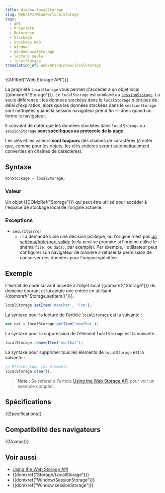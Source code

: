 ```yaml
---
title: Window.localStorage
slug: Web/API/Window/localStorage
tags:
  - API
  - Propriété
  - Reference
  - Stockage
  - Stockage Web
  - Window
  - WindowLocalStorage
  - lecture seule
  - localStorage
translation_of: Web/API/Window/localStorage
---
```


{{APIRef("Web Storage API")}}

La propriété `localStorage` vous permet d'accéder à un objet local {{domxref("Storage")}}. Le `localStorage` est similaire au [`sessionStorage`](/fr/docs/Web/API/Window.sessionStorage). La seule différence : les données stockées dans le `localStorage` n'ont pas de délai d'expiration, alors que les données stockées dans le `sessionStorage` sont nettoyées quand la session navigateur prend fin — donc quand on ferme le navigateur.

Il convient de noter que les données stockées dans `localStorage` ou `sessionStorage` **sont spécifiques au protocole de la page.**

Les clés et les valeurs **sont toujours** des chaînes de caractères (à noter que, comme pour les objets, les clés entières seront automatiquement converties en chaînes de caractères).

## Syntaxe

```js
monStockage = localStorage;
```

### Valeur

Un objet {{DOMxRef("Storage")}} qui peut être utilisé pour accéder à l'espace de stockage local de l'origine actuelle.

### Exceptions

- `SecurityError`
  - : La demande viole une décision politique, ou l'origine n'est pas [un schéma/hôte/port valide](/fr/docs/Web/Security/Same_origin_policy_for_JavaScript) (cela peut se produire si l'origine utilise le shéma `file:` ou `data:`, par exemple). Par exemple, l'utilisateur peut configurer son navigateur de manière à refuser la permission de conserver des données pour l'origine spécifiée.

## Exemple

L'extrait de code suivant accède à l'objet local {{domxref("Storage")}} du domaine courant et lui ajoute une entrée en utilisant {{domxref("Storage.setItem()")}}.

```js
localStorage.setItem('monChat', 'Tom');
```

La syntaxe pour la lecture de l'article `localStorage` est la suivante :

```js
var cat = localStorage.getItem('monChat');
```

La syntaxe pour la suppression de l'élément `localStorage` est la suivante :

```js
localStorage.removeItem('monChat');
```

La syntaxe pour supprimer tous les éléments de `localStorage` est la suivante :

```js
// Effacer tous les éléments
localStorage.clear();
```

> **Note :** Se référer à l'article [Using the Web Storage API](/fr/docs/Web/API/Web_Storage_API/Using_the_Web_Storage_API) pour voir un exemple complet.

## Spécifications

{{Specifications}}

## Compatibilité des navigateurs

{{Compat}}

## Voir aussi

- [Using the Web Storage API](/fr/docs/Web/API/Web_Storage_API/Using_the_Web_Storage_API)
- {{domxref("Storage/LocalStorage")}}
- {{domxref("Window/SessionStorage")}}
- {{domxref("Window.sessionStorage")}}
